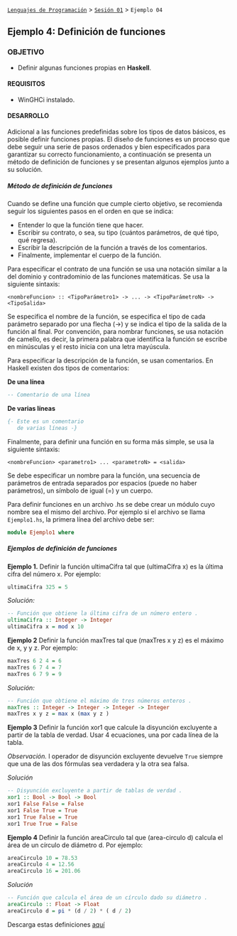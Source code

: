 [`Lenguajes de Programación`](../../README.md) > [`Sesión 01`](../README.md) > `Ejemplo 04`

## Ejemplo 4: Definición de funciones

### OBJETIVO

- Definir algunas funciones propias en __Haskell__.

#### REQUISITOS

- WinGHCi instalado.

#### DESARROLLO

Adicional a las funciones predefinidas sobre los tipos de datos básicos, es posible definir funciones propias.
El diseño de funciones es un proceso que debe seguir una serie de pasos ordenados y bien especificados para
garantizar su correcto funcionamiento, a continuación se presenta un método de definición de funciones y se
presentan algunos ejemplos junto a su solución.

##### Método de definición de funciones

Cuando se define una función que cumple cierto objetivo, se recomienda seguir los siguientes pasos en el
orden en que se indica:

- Entender lo que la función tiene que hacer.
- Escribir su contrato, o sea, su tipo (cuántos parámetros, de qué tipo, qué regresa).
- Escribir la descripción de la función a través de los comentarios.
- Finalmente, implementar el cuerpo de la función.

Para especificar el contrato de una función se usa una notación similar a la del dominio y contradominio de
las funciones matemáticas. Se usa la siguiente sintaxis:

```<nombreFuncion> :: <TipoParámetro1> -> ... -> <TipoParámetroN> -> <TipoSalida>```

Se especifica el nombre de la función, se especifica el tipo de cada parámetro separado por una flecha (->) y
se indica el tipo de la salida de la función al final. Por convención, para nombrar funciones, se usa notación
de camello, es decir, la primera palabra que identifica la función se escribe en minúsculas y el resto inicia con una letra mayúscula.

Para especificar la descripción de la función, se usan comentarios. En Haskell existen dos tipos de comentarios:

**De una línea**

```haskell
-- Comentario de una línea
```

**De varias líneas**

```haskell
{- Este es un comentario
   de varias líneas -}
```

Finalmente, para definir una función en su forma más simple, se usa la siguiente sintaxis:

```<nombreFuncion> <parametro1> ... <parametroN> = <salida>```

Se debe especificar un nombre para la función, una secuencia de parámetros de entrada separados por
espacios (puede no haber parámetros), un símbolo de igual (=) y un cuerpo.

Para definir funciones en un archivo .hs se debe crear un módulo cuyo nombre sea el mismo del archivo.
Por ejemplo si el archivo se llama `Ejemplo1.hs`, la primera línea del archivo debe ser:

```haskell
module Ejemplo1 where
```

##### Ejemplos de definición de funciones

**Ejemplo 1.** Definir la función ultimaCifra tal que (ultimaCifra x) es la última cifra del número x. Por ejemplo:

```haskell
ultimaCifra 325 = 5
```

*Solución:*

```haskell
-- Función que obtiene la última cifra de un número entero .
ultimaCifra :: Integer -> Integer
ultimaCifra x = mod x 10
```

**Ejemplo 2** Definir la función maxTres tal que (maxTres x y z) es el máximo de x, y y z. Por ejemplo:

```haskell
maxTres 6 2 4 = 6
maxTres 6 7 4 = 7
maxTres 6 7 9 = 9
```

*Solución:*

```haskell
-- Función que obtiene el máximo de tres números enteros .
maxTres :: Integer -> Integer -> Integer -> Integer
maxTres x y z = max x (max y z )
```

**Ejemplo 3** Definir la función xor1 que calcule la disyunción excluyente a partir de la tabla de verdad.
Usar 4 ecuaciones, una por cada línea de la tabla.

*Observación.* l operador de disyunción excluyente devuelve `True` siempre que una de las dos fórmulas sea
verdadera y la otra sea falsa.

*Solución* 

```haskell
-- Disyunción excluyente a partir de tablas de verdad .
xor1 :: Bool -> Bool -> Bool
xor1 False False = False
xor1 False True = True
xor1 True False = True
xor1 True True = False
```

**Ejemplo 4** Definir la función areaCirculo tal que (area-circulo d) calcula el área de un círculo de
diámetro d. Por ejemplo:

```haskell
areaCirculo 10 = 78.53
areaCirculo 4 = 12.56
areaCirculo 16 = 201.06
```

*Solución* 

```haskell
-- Función que calcula el área de un círculo dado su diámetro .
areaCirculo :: Float -> Float
areaCirculo d = pi * (d / 2) * ( d / 2)
```

Descarga estas definiciones [aquí](Ejemplo1.hs)
